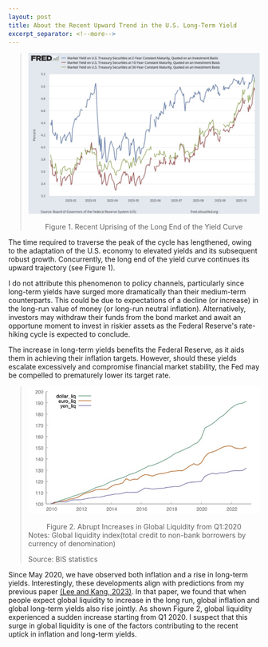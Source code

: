 ```yaml
---
layout: post
title: About the Recent Upward Trend in the U.S. Long-Term Yield
excerpt_separator: <!--more-->
---
```


> <p style="text-align: center;">
>   <a href="url"><img src="https://github.com/econPreference/econPreference.github.io/blob/master/images/2023-10-24-yields.jpg"></a>
> </p>
> <center> Figure 1. Recent Uprising of the Long End of the Yield Curve </center>

The time required to traverse the peak of the cycle has lengthened, owing to the adaptation of the U.S. economy to elevated yields and its subsequent robust growth. Concurrently, the long end of the yield curve continues its upward trajectory (see Figure 1).

I do not attribute this phenomenon to policy channels, particularly since long-term yields have surged more dramatically than their medium-term counterparts. This could be due to expectations of a decline (or increase) in the long-run value of money (or long-run neutral inflation). Alternatively, investors may withdraw their funds from the bond market and await an opportune moment to invest in riskier assets as the Federal Reserve's rate-hiking cycle is expected to conclude.

The increase in long-term yields benefits the Federal Reserve, as it aids them in achieving their inflation targets. However, should these yields escalate excessively and compromise financial market stability, the Fed may be compelled to prematurely lower its target rate.

> <p style="text-align: center;">
>   <a href="url"><img src="https://github.com/econPreference/econPreference.github.io/blob/master/images/2023-10-24-liq.jpg"></a>
> </p>
> <center> Figure 2. Abrupt Increases in Global Liquidity from Q1:2020 </center>
> Notes: Global liquidity index(total credit to non-bank borrowers by currency of denomination)
>
> Source: BIS statistics

Since May 2020, we have observed both inflation and a rise in long-term yields. Interestingly, these developments align with predictions from my previous paper [(Lee and Kang, 2023)](https://papers.ssrn.com/sol3/papers.cfm?abstract_id=3874405). In that paper, we found that when people expect global liquidity to increase in the long run, global inflation and global long-term yields also rise jointly. As shown Figure 2, global liquidity experienced a sudden increase starting from Q1 2020. I suspect that this surge in global liquidity is one of the factors contributing to the recent uptick in inflation and long-term yields.
